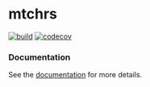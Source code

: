 # mtchrs

[![build](https://github.com/angru/mtchrs/actions/workflows/python-package.yml/badge.svg)](https://github.com/angru/mtchrs/actions/workflows/python-package.yml)
[![codecov](https://codecov.io/gh/angru/mtchrs/graph/badge.svg?token=HWB0SS88F0)](https://codecov.io/gh/angru/mtchrs)

### Documentation
See the [documentation](https://angru.github.io/mtchrs/) for more details.
